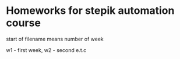 # Homeworks for stepik automation course

start of filename means number of week

w1 - first week, w2 - second e.t.c
